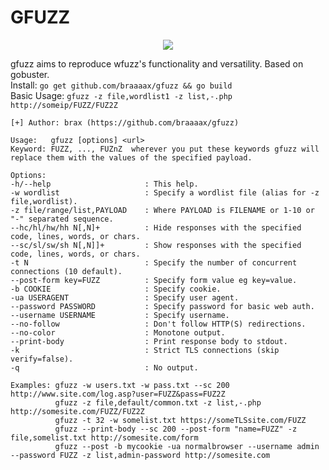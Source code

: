 
# **GFUZZ**

<!---![](https://media.giphy.com/media/lIUbFDEyeBpBLDTuTe/giphy.gif)--->

<p align="center">
<img src="https://media.giphy.com/media/lIUbFDEyeBpBLDTuTe/giphy.gif">
</p>

gfuzz aims to reproduce wfuzz's functionality and versatility. Based on gobuster.  
Install: 
`go get github.com/braaaax/gfuzz && go build`  
Basic Usage: 
`gfuzz -z file,wordlist1 -z list,-.php http://someip/FUZZ/FUZ2Z`


```
[+] Author: brax (https://github.com/braaaax/gfuzz)

Usage:   gfuzz [options] <url>
Keyword: FUZZ, ..., FUZnZ  wherever you put these keywords gfuzz will replace them with the values of the specified payload.

Options:
-h/--help                     : This help.
-w wordlist                   : Specify a wordlist file (alias for -z file,wordlist).
-z file/range/list,PAYLOAD    : Where PAYLOAD is FILENAME or 1-10 or "-" separated sequence.
--hc/hl/hw/hh N[,N]+          : Hide responses with the specified code, lines, words, or chars.
--sc/sl/sw/sh N[,N]]+         : Show responses with the specified code, lines, words, or chars.
-t N                          : Specify the number of concurrent connections (10 default).
--post-form key=FUZZ          : Specify form value eg key=value.
-b COOKIE                     : Specify cookie.
-ua USERAGENT                 : Specify user agent.
--password PASSWORD           : Specify password for basic web auth.
--username USERNAME           : Specify username.
--no-follow                   : Don't follow HTTP(S) redirections.
--no-color                    : Monotone output.
--print-body                  : Print response body to stdout.
-k                            : Strict TLS connections (skip verify=false).
-q                            : No output.

Examples: gfuzz -w users.txt -w pass.txt --sc 200 http://www.site.com/log.asp?user=FUZZ&pass=FUZ2Z
          gfuzz -z file,default/common.txt -z list,-.php http://somesite.com/FUZZ/FUZ2Z
          gfuzz -t 32 -w somelist.txt https://someTLSsite.com/FUZZ
          gfuzz --print-body --sc 200 --post-form "name=FUZZ" -z file,somelist.txt http://somesite.com/form
          gfuzz --post -b mycookie -ua normalbrowser --username admin --password FUZZ -z list,admin-password http://somesite.com
```

